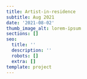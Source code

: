 ```yaml
---
title: Artist-in-residence
subtitle: Aug 2021
date: '2021-08-02'
thumb_image_alt: lorem-ipsum
sections: []
seo:
  title: ''
  description: ''
  robots: []
  extra: []
template: project
---
```

